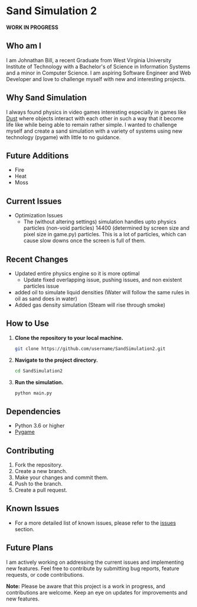 # Sand Simulation 2

**WORK IN PROGRESS**
## Who am I
I am Johnathan Bill, a recent Graduate from West Virginia University Institute of Technology with a Bachelor's of Science in Information Systems and a minor in Computer Science. I am aspiring Software Engineer and Web Developer and love to challenge myself with new and interesting projects. 

## Why Sand Simulation
I always found physics in video games interesting especially in games like <a href="https://dan-ball.jp/en/javagame/dust/" target="_blank">Dust</a> where objects interact with each other in such a way that it become life like while being able to remain rather simple. I wanted to challenge myself and create a sand simulation with a variety of systems using new technology (pygame) with little to no guidance.


## Future Additions
- Fire
- Heat
- Moss
## Current Issues
- Optimization Issues
    - The (without altering settings) simulation handles upto physics particles (non-void particles) 14400 (determined by screen size and pixel size in game.py) particles. This is a lot of particles, which can cause slow downs once the screen is full of them.
## Recent Changes
- Updated entire physics engine so it is more optimal
    - Update fixed overlapping issue, pushing issues, and non existent particles issue
- added oil to simulate liquid densities (Water will follow the same rules in oil as sand does in water)
- Added gas density simulation (Steam will rise through smoke)
## How to Use
1. **Clone the repository to your local machine.**
    ```bash
    git clone https://github.com/username/SandSimulation2.git
    ```

2. **Navigate to the project directory.**
    ```bash
    cd SandSimulation2
    ```

3. **Run the simulation.**
    ```bash
    python main.py
    ```

## Dependencies
- Python 3.6 or higher
- [Pygame](https://www.pygame.org/)

## Contributing
1. Fork the repository.
2. Create a new branch.
3. Make your changes and commit them.
4. Push to the branch.
5. Create a pull request.

## Known Issues
- For a more detailed list of known issues, please refer to the [issues](https://github.com/username/SandSimulation2/issues) section.

## Future Plans
I am actively working on addressing the current issues and implementing new features. Feel free to contribute by submitting bug reports, feature requests, or code contributions.


**Note:** Please be aware that this project is a work in progress, and contributions are welcome. Keep an eye on updates for improvements and new features.
